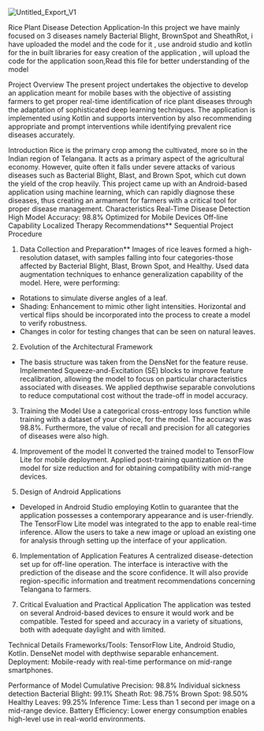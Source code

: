 ![Untitled_Export_V1](https://github.com/user-attachments/assets/20a47ee4-46bb-4e7f-8ace-8b9b96c635e6)

Rice Plant Disease Detection Application-In this project we have mainly focused on 3 diseases namely Bacterial Blight, BrownSpot and SheathRot, i have uploaded the model and the code for it , use android studio and kotlin for the in built libraries for easy creation of the application , will upload the code for the application soon,Read this file for better understanding of the model

Project Overview
The present project undertakes the objective to develop an application meant for mobile bases with the objective of assisting farmers to get proper real-time identification of rice plant diseases through the adaptation of sophisticated deep learning techniques. The application is implemented using Kotlin and supports intervention by also recommending appropriate and prompt interventions while identifying prevalent rice diseases accurately.

Introduction
Rice is the primary crop among the cultivated, more so in the Indian region of Telangana. It acts as a primary aspect of the agricultural economy. However, quite often it falls under severe attacks of various diseases such as Bacterial Blight, Blast, and Brown Spot, which cut down the yield of the crop heavily. This project came up with an Android-based application using machine learning, which can rapidly diagnose these diseases, thus creating an armament for farmers with a critical tool for proper disease management.
Characteristics
Real-Time Disease Detection
High Model Accuracy: 98.8%
Optimized for Mobile Devices
Off-line Capability
Localized Therapy Recommendations**
Sequential Project Procedure

1. Data Collection and Preparation**
Images of rice leaves formed a high-resolution dataset, with samples falling into four categories-those affected by Bacterial Blight, Blast, Brown Spot, and Healthy.
Used data augmentation techniques to enhance generalization capability of the model. Here, were performing:
- Rotations to simulate diverse angles of a leaf.
- Shading: Enhancement to mimic other light intensities.
Horizontal and vertical flips should be incorporated into the process to create a model to verify robustness.
- Changes in color for testing changes that can be seen on natural leaves.

2. Evolution of the Architectural Framework
- The basis structure was taken from the DensNet for the feature reuse.
Implemented Squeeze-and-Excitation (SE) blocks to improve feature recalibration, allowing the model to focus on particular characteristics associated with diseases.
We applied depthwise separable convolutions to reduce computational cost without the trade-off in model accuracy.

3. Training the Model
Use a categorical cross-entropy loss function while training with a dataset of your choice, for the model.
The accuracy was 98.8%. Furthermore, the value of recall and precision for all categories of diseases were also high.

4. Improvement of the model
It converted the trained model to TensorFlow Lite for mobile deployment.
Applied post-training quantization on the model for size reduction and for obtaining compatibility with mid-range devices.

5. Design of Android Applications
- Developed in Android Studio employing Kotlin to guarantee that the application possesses a contemporary appearance and is user-friendly.
The TensorFlow Lite model was integrated to the app to enable real-time inference.
Allow the users to take a new image or upload an existing one for analysis through setting up the interface of your application.

6. Implementation of Application Features
A centralized disease-detection set up for off-line operation.
The interface is interactive with the prediction of the disease and the score confidence.
It will also provide region-specific information and treatment recommendations concerning Telangana to farmers.

7. Critical Evaluation and Practical Application
The application was tested on several Android-based devices to ensure it would work and be compatible.
Tested for speed and accuracy in a variety of situations, both with adequate daylight and with limited.

Technical Details
Frameworks/Tools: TensorFlow Lite, Android Studio, Kotlin.
DenseNet model with depthwise separable enhancement.
Deployment: Mobile-ready with real-time performance on mid-range smartphones.

Performance of Model
Cumulative Precision: 98.8%
Individual sickness detection
Bacterial Blight: 99.1%
Sheath Rot: 98.75% 
Brown Spot: 98.50% 
Healthy Leaves: 99.25% 
Inference Time: Less than 1 second per image on a mid-range device.
Battery Efficiency: Lower energy consumption enables high-level use in real-world environments.
